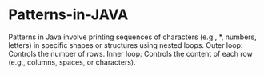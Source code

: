 # Patterns-in-JAVA
Patterns in Java involve printing sequences of characters (e.g., *, numbers, letters) in specific shapes or structures using nested loops.  Outer loop: Controls the number of rows. Inner loop: Controls the content of each row (e.g., columns, spaces, or characters).
